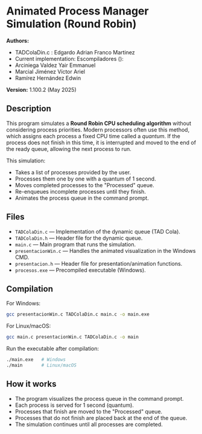 # Animated Process Manager Simulation (Round Robin)

**Authors:**

* TADColaDin.c : Edgardo Adrian Franco Martinez
* Current implementation: Escompiladores ():
* Arciniega Valdez Yair Emmanuel
* Marcial Jiménez Víctor Ariel
* Ramírez Hernández Edwin

**Version:** 1.100.2 (May 2025)

## Description

This program simulates a **Round Robin CPU scheduling algorithm** without considering process priorities. Modern processors often use this method, which assigns each process a fixed CPU time called a *quantum*. If the process does not finish in this time, it is interrupted and moved to the end of the ready queue, allowing the next process to run.

This simulation:

* Takes a list of processes provided by the user.
* Processes them one by one with a quantum of 1 second.
* Moves completed processes to the "Processed" queue.
* Re-enqueues incomplete processes until they finish.
* Animates the process queue in the command prompt.

## Files

* `TADColaDin.c` — Implementation of the dynamic queue (TAD Cola).
* `TADColaDin.h` — Header file for the dynamic queue.
* `main.c` — Main program that runs the simulation.
* `presentacionWin.c` — Handles the animated visualization in the Windows CMD.
* `presentacion.h` — Header file for presentation/animation functions.
* `procesos.exe` — Precompiled executable (Windows).

## Compilation

For Windows:

```bash
gcc presentacionWin.c TADColaDin.c main.c -o main.exe
```

For Linux/macOS:

```bash
gcc main.c presentacionWin.c TADColaDin.c -o main
```

Run the executable after compilation:

```bash
./main.exe   # Windows
./main       # Linux/macOS
```

## How it works

* The program visualizes the process queue in the command prompt.
* Each process is served for 1 second (quantum).
* Processes that finish are moved to the "Processed" queue.
* Processes that do not finish are placed back at the end of the queue.
* The simulation continues until all processes are completed.

